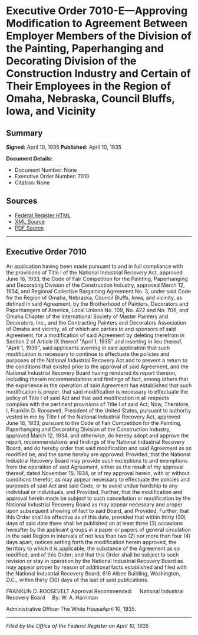 # Executive Order 7010-E—Approving Modification to Agreement Between Employer Members of the Division of the Painting, Paperhanging and Decorating Division of the Construction Industry and Certain of Their Employees in the Region of Omaha, Nebraska, Council Bluffs, Iowa, and Vicinity

## Summary

**Signed:** April 10, 1935
**Published:** April 10, 1935

**Document Details:**
- Document Number: None
- Executive Order Number: 7010
- Citation: None

## Sources
- [Federal Register HTML](https://www.presidency.ucsb.edu/documents/executive-order-7010-e-approving-modification-agreement-between-employer-members-the)
- [XML Source](None)
- [PDF Source](None)

---

## Executive Order 7010

An application having been made pursuant to and in full compliance with the provisions of Title I of the National Industrial Recovery Act, approved June 16, 1933, the Code of Fair Competition for the Painting, Paperhanging and Decorating Division of the Construction Industry, approved March 12, 1934, and Regional Collective Bargaining Agreement No. 3, under said Code for the Region of Omaha, Nebraska, Council Bluffs, Iowa, and vicinity, as defined in said Agreement, by the Brotherhood of Painters, Decorators and Paperhangers of America, Local Unions No. 109, No. 422 and No. 706, and Omaha Chapter of the International Society of Master Painters and Decorators, Inc., and the Contracting Painters and Decorators Association of Omaha and vicinity, all of which are parties to and sponsors of said Agreement, for a modification of said Agreement by deleting therefrom in Section 2 of Article IX thereof "April 1, 1935" and inserting in lieu thereof, "April 1, 1936", said applicants averring in said application that such modification is necessary to continue to effectuate the policies and purposes of the National Industrial Recovery Act and to prevent a return to the conditions that existed prior to the approval of said Agreement, and the National Industrial Recovery Board having rendered its report thereon, including therein recommendations and findings of fact, among others that the experience in the operation of said Agreement has established that such modification is proper, that said modification is necessary to effectuate the policy of Title I of said Act and that said modification in all respects complies with the pertinent provisions of Title I of said Act;
Now, Therefore, I, Franklin D. Roosevelt, President of the United States, pursuant to authority vested in me by Title I of the National Industrial Recovery Act, approved June 16, 1933, pursuant to the Code of Fair Competition for the Painting, Paperhanging and Decorating Division of the Construction Industry, approved March 12, 1934, and otherwise, do hereby adopt and approve the report, recommendations and findings of the National Industrial Recovery Board, and do hereby order that said modification and said Agreement as so modified be, and the same hereby are approved:
Provided, that the National Industrial Recovery Board may provide such exceptions to and exemptions from the operation of said Agreement, either as the result of my approval thereof, dated November 15, 1934, or of my approval herein, with or without conditions therefor, as may appear necessary to effectuate the policies and purposes of said Act and said Code, or to avoid undue hardship to any individual or individuals, and
Provided, Further, that the modification and approval herein made be subject to such cancellation or modification by the National Industrial Recovery Board as may appear necessary and proper upon subsequent showing of fact to said Board, and
Provided, Further, that this Order shall be effective as of this date, provided that within thirty (30) days of said date there shall be published on at least three (3) occasions hereafter by the applicant groups in a paper or papers of general circulation in the said Region in intervals of not less than two (2) nor more than four (4) days apart, notices setting forth the modification herein approved, the territory to which it is applicable, the substance of the Agreement as so modified, and of this Order; and that this Order shall be subject to such revision or stay in operation by the National Industrial Recovery Board as may appear proper by reason of additional facts established and filed with the National Industrial Recovery Board, 616 Albee Building, Washington, D.C., within thirty (30) days of the last of said publications.

FRANKLIN D. ROOSEVELT
Approval Recommended:     National Industrial Recovery Board     By: W. A. Harriman          

Administrative Officer
The White HouseApril 10, 1935.

---

*Filed by the Office of the Federal Register on April 10, 1935*
